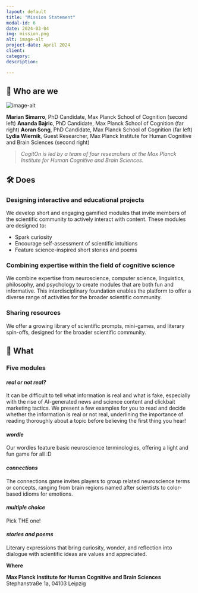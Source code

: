 ```yaml
---
layout: default
title: "Mission Statement"
modal-id: 6
date: 2024-03-04
img: mission.png
alt: image-alt
project-date: April 2024
client: 
category:
description: 

---
```


## 🧠 Who are we

![image-alt](team.jpg)

**Marian Simarro**, PhD Candidate, Max Planck School of Cognition (second left)
**Ananda Bajric**, PhD Candidate, Max Planck School of Cognition (far right)
**Aoran Song**, PhD Candidate, Max Planck School of Cognition (far left)
**Lydia Wiernik**, Guest Researcher, Max Planck Institute for Human Cognitive and Brain Sciences (second right)

> *CogitOn is led by a team of four researchers at the Max Planck Institute for Human Cognitive and Brain Sciences.*

## 🛠️ Does

### **Designing interactive and educational projects**  

We develop short and engaging gamified modules that invite members of the scientific community to actively interact with content. These modules are designed to:
- Spark curiosity
- Encourage self-assessment of scientific intuitions
- Feature science-inspired short stories and poems

### **Combining expertise within the field of cognitive science**

We combine expertise from neuroscience, computer science, linguistics, philosophy, and psychology to create modules that are both fun and informative. This interdisciplinary foundation enables the platform to offer a diverse range of activities for the broader scientific community.

### **Sharing resources**

We offer a growing library of scientific prompts, mini-games, and literary spin-offs, designed for the broader scientific community.

## 🎯 What

### **Five modules**

#### *real or not real?*

It can be difficult to tell what information is real and what is fake, especially with the rise of AI-generated news and science content and clickbait marketing tactics. We present a few examples for you to read and decide whether the information is real or not real, underlining the importance of reading thoroughly about a topic before believing the first thing you hear!

#### *wordle*

Our wordles feature basic neuroscience terminologies, offering a light and fun game for all :D

#### *connections*

The connections game invites players to group related neuroscience terms or concepts, ranging from brain regions named after scientists to color-based idioms for emotions. 

#### *multiple choice*

Pick THE one!

#### *stories and poems*

Literary expressions that bring curiosity, wonder, and reflection into dialogue with scientific ideas are values and appreciated.

**Where**

**Max Planck Institute for Human Cognitive and Brain Sciences**
Stephanstraße 1a, 04103 Leipzig

